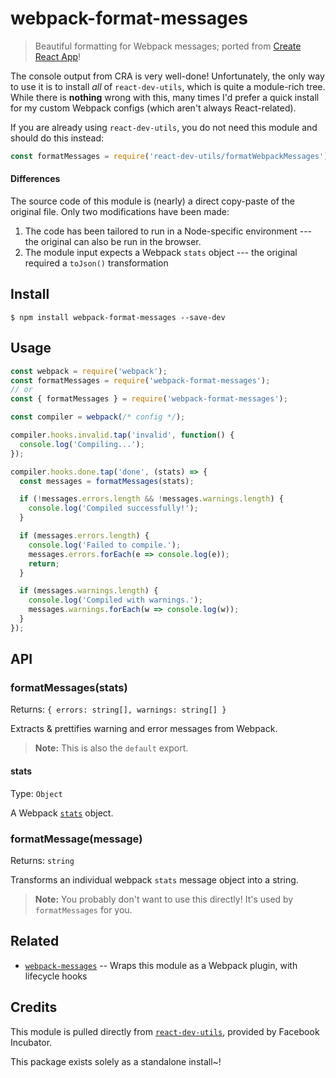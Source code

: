# webpack-format-messages

> Beautiful formatting for Webpack messages; ported from [Create React App](https://github.com/facebookincubator/create-react-app)!

The console output from CRA is very well-done! Unfortunately, the only way to use it is to install _all_ of `react-dev-utils`, which is quite a module-rich tree. While there is **nothing** wrong with this, many times I'd prefer a quick install for my custom Webpack configs (which aren't always React-related).

If you are already using `react-dev-utils`, you do not need this module and should do this instead:

```js
const formatMessages = require('react-dev-utils/formatWebpackMessages');
```

#### Differences

The source code of this module is (nearly) a direct copy-paste of the original file. Only two modifications have been made:

1. The code has been tailored to run in a Node-specific environment --- the original can also be run in the browser.
2. The module input expects a Webpack `stats` object --- the original required a `toJson()` transformation


## Install

```
$ npm install webpack-format-messages --save-dev
```


## Usage

```js
const webpack = require('webpack');
const formatMessages = require('webpack-format-messages');
// or
const { formatMessages } = require('webpack-format-messages');

const compiler = webpack(/* config */);

compiler.hooks.invalid.tap('invalid', function() {
  console.log('Compiling...');
});

compiler.hooks.done.tap('done', (stats) => {
  const messages = formatMessages(stats);

  if (!messages.errors.length && !messages.warnings.length) {
    console.log('Compiled successfully!');
  }

  if (messages.errors.length) {
    console.log('Failed to compile.');
    messages.errors.forEach(e => console.log(e));
    return;
  }

  if (messages.warnings.length) {
    console.log('Compiled with warnings.');
    messages.warnings.forEach(w => console.log(w));
  }
});
```


## API

### formatMessages(stats)
Returns: `{ errors: string[], warnings: string[] }`

Extracts & prettifies warning and error messages from Webpack.

> **Note:** This is also the `default` export.

#### stats

Type: `Object`

A Webpack [`stats`](https://github.com/webpack/docs/wiki/node.js-api#stats) object.


### formatMessage(message)
Returns: `string`

Transforms an individual webpack `stats` message object into a string.

> **Note:** You probably don't want to use this directly! It's used by `formatMessages` for you.

## Related

* [`webpack-messages`](https://github.com/lukeed/webpack-messages) -- Wraps this module as a Webpack plugin, with lifecycle hooks


## Credits

This module is pulled directly from [`react-dev-utils`](https://github.com/facebookincubator/create-react-app/tree/master/packages/react-dev-utils), provided by Facebook Incubator.

This package exists solely as a standalone install~!
